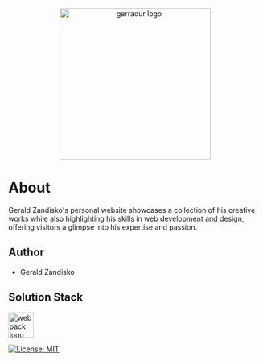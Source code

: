 <div align="center">
  <picture>
    <source media="(prefers-color-scheme: dark)" srcset="https://firebasestorage.googleapis.com/v0/b/gerraour-bee69.appspot.com/o/github-readme-logo%2Fgithub-logo-dark.png?alt=media&token=b9fe1ea2-08aa-46ff-b832-fdfb7d374034" width="300">
    <source media="(prefers-color-scheme: light)" srcset="https://firebasestorage.googleapis.com/v0/b/gerraour-bee69.appspot.com/o/github-readme-logo%2Fgithub-logo-light.png?alt=media&token=4bf9b104-97b4-49de-83bd-c92a468bcb39" width="300">
    <img alt="gerraour logo" src="https://firebasestorage.googleapis.com/v0/b/gerraour-bee69.appspot.com/o/github-readme-logo%2Fgithub-logo-light.png?alt=media&token=4bf9b104-97b4-49de-83bd-c92a468bcb39">
  </picture>
</div>

# About

Gerald Zandisko's personal website showcases a collection of his creative works while also highlighting his skills in web development and design, offering visitors a glimpse into his expertise and passion.

## Author

- Gerald Zandisko

## Solution Stack

<img alt="webpack logo" src="https://firebasestorage.googleapis.com/v0/b/gerraour-bee69.appspot.com/o/github-readme-logo%2Fgithub-logo-light.png?alt=media&token=4bf9b104-97b4-49de-83bd-c92a468bcb39](https://en.wikipedia.org/wiki/Webpack#/media/File:Webpack.svg" width="50">

[![License: MIT](https://img.shields.io/badge/License-MIT-yellow.svg)](https://opensource.org/licenses/MIT)
